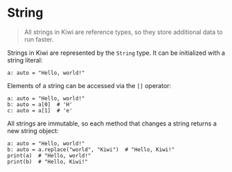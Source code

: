 # String

> All strings in Kiwi are reference types, so
> they store additional data to run faster.

Strings in Kiwi are represented by the `String` type.
It can be initialized with a string literal:

```kiwi
a: auto = "Hello, world!"
```

Elements of a string can be accessed via the `[]` operator:

```kiwi
a: auto = "Hello, world!"
b: auto = a[0]  # 'H'
c: auto = a[1]  # 'e'
```

All strings are immutable, so each method that changes a string
returns a new string object:

```kiwi
a: auto = "Hello, world!"
b: auto = a.replace("world", "Kiwi")  # "Hello, Kiwi!"
print(a)  # "Hello, world!"
print(b)  # "Hello, Kiwi!"
```


